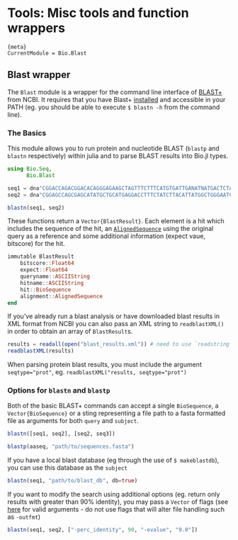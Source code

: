 # Tools: Misc tools and function wrappers

    {meta}
    CurrentModule = Bio.Blast
    
## Blast wrapper
The `Blast` module is a wrapper for the command line interface of [BLAST+](https://www.ncbi.nlm.nih.gov/books/NBK279690/) from NCBI. It requires that you have Blast+ [installed](https://www.ncbi.nlm.nih.gov/books/NBK279671/) and accessible in your PATH (eg. you should be able to execute `$ blastn -h` from the command line).

### The Basics

This module allows you to run protein and nucleotide BLAST (`blastp` and `blastn` respectively) within julia and to parse BLAST results into Bio.jl types.

```julia
using Bio.Seq,
      Bio.Blast

seq1 = dna"CGGACCAGACGGACACAGGGAGAAGCTAGTTTCTTTCATGTGATTGANATNATGACTCTACTCCTAAAAGGGAAAAANCAATATCCTTGTTTACAGAAGAGAAACAAACAAGCCCCACTCAGCTCAGTCACAGGAGAGAN"
seq2 = dna"CGGAGCCAGCGAGCATATGCTGCATGAGGACCTTTCTATCTTACATTATGGCTGGGAATCTTACTCTTTCATCTGATACCTTGTTCAGATTTCAAAATAGTTGTAGCCTTATCCTGGTTTTACAGATGTGAAACTTTCAA"

blastn(seq1, seq2)
```

These functions return a `Vector{BlastResult}`. Each element is a hit which includes the sequence of the hit, an [`AlignedSequence`](http://biojulia.github.io/Bio.jl/latest/man/alignments/) using the original query as a reference and some additional information (expect vaue, bitscore) for the hit.

```julia
immutable BlastResult
    bitscore::Float64
    expect::Float64
    queryname::ASCIIString
    hitname::ASCIIString
    hit::BioSequence
    alignment::AlignedSequence
end
```

If you've already run a blast analysis or have downloaded blast results in XML format from NCBI you can also pass an XML string to `readblastXML()` in order to obtain an array of `BlastResult`s.

```julia
results = readall(open("blast_results.xml")) # need to use `readstring` instead of `readall` for v0.5
readblastXML(results)
```

When parsing protein blast results, you must include the argument `seqtype="prot"`, eg. `readblastXML("results, seqtype="prot")`

### Options for `blastn` and `blastp`

Both of the basic BLAST+ commands can accept a single `BioSequence`, a `Vector{BioSequence}` or a sting representing a file path to a fasta formatted file as arguments for both `query` and `subject`.

```julia
blastn([seq1, seq2], [seq2, seq3])

blastp(aaseq, "path/to/sequences.fasta")
```

If you have a local blast database (eg through the use of `$ makeblastdb`), you can use this database as the `subject`

```julia
blastn(seq1, "path/to/blast_db", db=true)
```

If you want to modify the search using additional options (eg. return only results with greater than 90% identity), you may pass a `Vector` of flags (see [here](http://www.ncbi.nlm.nih.gov/books/NBK279675/) for valid arguments - do not use flags that will alter file handling such as `-outfmt`)

```julia
blastn(seq1, seq2, ["-perc_identity", 90, "-evalue", "9.0"])
```
